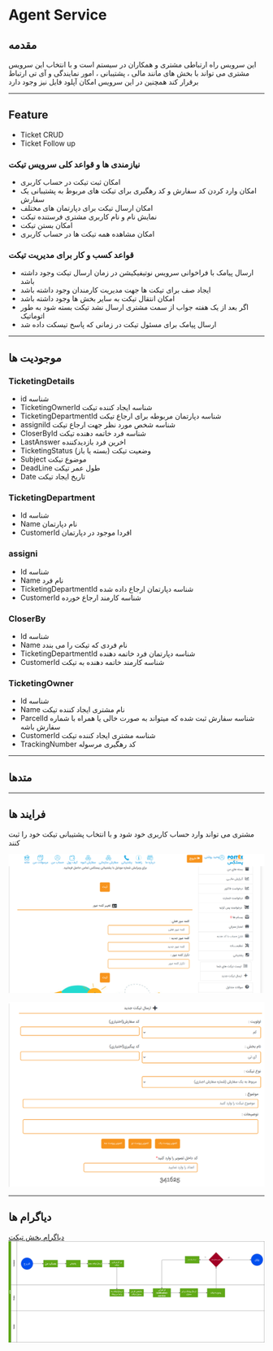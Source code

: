 # Agent Service


## مقدمه

این سرویس راه ارتباطی مشتری و همکاران در سیستم است و با انتخاب این سرویس مشتری می تواند با بخش های مانند مالی ، پشتیبانی ، امور نمایندگی و آی تی ارتباط برقرار کند همچنین در این سرویس امکان آپلود فایل نیز وجود دارد

---

## Feature

- Ticket CRUD
- Ticket Follow up

### نیازمندی ها و قواعد کلی سرویس تیکت

- امکان ثبت تیکت در حساب کاربری
- امکان وارد کردن کد سفارش و کد رهگیری برای تیکت های مربوط به پشتیبانی یک سفارش
- امکان ارسال تیکت برای دپارتمان های مختلف
- نمایش نام و نام کاربری مشتری فرستنده تیکت
- امکان بستن تیکت
- امکان مشاهده همه تیکت ها در حساب کاربری

### قواعد کسب و کار برای مدیریت تیکت

- ارسال پیامک با فراخوانی سرویس نوتیفیکیشن در زمان ارسال تیکت وجود داشته باشد
- ایجاد صف برای تیکت ها جهت مدیریت کارمندان وجود داشته باشد
- امکان انتقال تیکت به سایر بخش ها وجود داشته باشد
- اگر بعد از یک هفته جواب از سمت مشتری ارسال نشد تیکت بسته شود به طور اتوماتیک
- ارسال پیامک برای مسئول تیکت در زمانی که پاسخ تیسکت داده شد


---

## موجودیت ها

### TicketingDetails

- id
  شناسه
- TicketingOwnerId
  شناسه ایجاد کننده تیکت
- TicketingDepartmentId
  شناسه دپارتمان مربوطه برای ارجاع تیکت
- assigniId
  شناسه شخص مورد نظر جهت ارجاع تیکت
- CloserById
  شناسه فرد خاتمه دهنده تیکت
- LastAnswer
  اخرین فرد بازدیدکننده
- TicketingStatus
  وضعیت تیکت (بسته یا باز)
- Subject
  موضوع تیکت
- DeadLine
  طول عمر تیکت
- Date
  تاریخ ایجاد تیکت

### TicketingDepartment

- Id
  شناسه 
- Name
  نام دپارتمان
- CustomerId
  افردا موجود در دپارتمان 

### assigni

- Id
  شناسه
- Name
  نام فرد
- TicketingDepartmentId
  شناسه دپارتمان ارجاع داده شده
- CustomerId
  شناسه کارمند ارجاع خورده

### CloserBy

- Id
  شناسه
- Name
  نام فردی که تیکت را می بندد
- TicketingDepartmentId
  شناسه دپارتمان فرد خاتمه دهنده
- CustomerId
  شناسه کارمند خاتمه دهنده به تیکت
  
### TicketingOwner

- Id
  شناسه
- Name
  نام مشتری ایجاد کننده تیکت
- ParcelId
  شناسه سفارش ثبت شده که میتواند به صورت خالی یا همراه با شماره سفارش باشه
- CustomerId
  شناسه مشتری ایجاد کننده تیکت
- TrackingNumber
  کد رهگیری مرسوله

---

## متدها

---

## فرایند ها

مشتری می تواند وارد حساب کاربری خود شود و با انتخاب پشتیبانی تیکت خود را ثبت کنند

![تیکت](imgs/ticket1.png)

![ارسال تیکت](imgs/ticket.PNG)

---

## دیاگرام ها

[دیاگرام بخش تیکت](Diagram/Diagram-Ticket.drawio)
![دیاگرام بخش تیکت](imgs/Diagram-Ticket.png)
